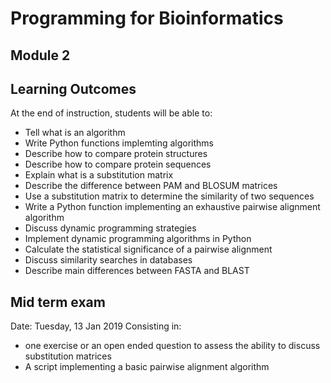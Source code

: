 # Programming for Bioinformatics
## Module 2

## Learning Outcomes

At the end of instruction, students will be able to:
- Tell what is an algorithm
- Write Python functions implemting algorithms
- Describe how to compare protein structures
- Describe how to compare protein sequences
- Explain what is a substitution matrix
- Describe the difference between PAM and BLOSUM matrices
- Use a substitution matrix to determine the similarity of two sequences
- Write a Python function implementing an exhaustive pairwise alignment algorithm
- Discuss dynamic programming strategies
- Implement dynamic programming algorithms in Python
- Calculate the statistical significance of a pairwise alignment
- Discuss similarity searches in databases
- Describe main differences between FASTA and BLAST

## Mid term exam
Date: Tuesday, 13 Jan 2019
Consisting in:
- one exercise or an open ended question to assess the ability to discuss substitution matrices
- A script implementing a basic pairwise alignment algorithm

